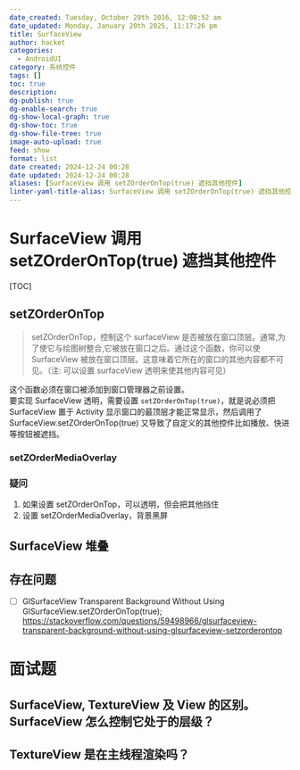 ```yaml
---
date_created: Tuesday, October 29th 2016, 12:08:52 am
date_updated: Monday, January 20th 2025, 11:17:26 pm
title: SurfaceView
author: hacket
categories:
  - AndroidUI
category: 系统控件
tags: []
toc: true
description: 
dg-publish: true
dg-enable-search: true
dg-show-local-graph: true
dg-show-toc: true
dg-show-file-tree: true
image-auto-upload: true
feed: show
format: list
date created: 2024-12-24 00:28
date updated: 2024-12-24 00:28
aliases: [SurfaceView 调用 setZOrderOnTop(true) 遮挡其他控件]
linter-yaml-title-alias: SurfaceView 调用 setZOrderOnTop(true) 遮挡其他控件
---
```


# SurfaceView 调用 setZOrderOnTop(true) 遮挡其他控件

[TOC]

## setZOrderOnTop

> setZOrderOnTop，控制这个 surfaceView 是否被放在窗口顶层。通常,为了使它与绘图树整合,它被放在窗口之后。通过这个函数，你可以使 SurfaceView 被放在窗口顶层。这意味着它所在的窗口的其他内容都不可见。（注: 可以设置 surfaceView 透明来使其他内容可见）

这个函数必须在窗口被添加到窗口管理器之前设置。<br />要实现 SurfaceView 透明，需要设置 `setZOrderOnTop(true)`，就是说必须把 SurfaceView 置于 Activity 显示窗口的最顶层才能正常显示，然后调用了 SurfaceView.setZOrderOnTop(true) 又导致了自定义的其他控件比如播放、快进等按钮被遮挡。

### setZOrderMediaOverlay

### 疑问

1. 如果设置 setZOrderOnTop，可以透明，但会把其他挡住
2. 设置 setZOrderMediaOverlay，背景黑屏

## SurfaceView 堆叠

## 存在问题

- [ ] GlSurfaceView Transparent Background Without Using GlSurfaceView.setZOrderOnTop(true);<br /><https://stackoverflow.com/questions/59498966/glsurfaceview-transparent-background-without-using-glsurfaceview-setzorderontop>

# 面试题

## SurfaceView, TextureView 及 View 的区别。SurfaceView 怎么控制它处于的层级？

## TextureView 是在主线程渲染吗？
